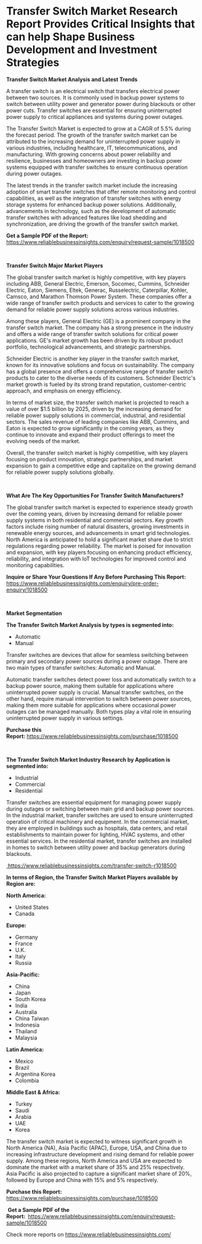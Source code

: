 <p><h1>Transfer Switch Market Research Report Provides Critical Insights that can help Shape Business Development and Investment Strategies</h1></p><p><strong>Transfer Switch Market Analysis and Latest Trends</strong></p>
<p><p>A transfer switch is an electrical switch that transfers electrical power between two sources. It is commonly used in backup power systems to switch between utility power and generator power during blackouts or other power cuts. Transfer switches are essential for ensuring uninterrupted power supply to critical appliances and systems during power outages.</p><p>The Transfer Switch Market is expected to grow at a CAGR of 5.5% during the forecast period. The growth of the transfer switch market can be attributed to the increasing demand for uninterrupted power supply in various industries, including healthcare, IT, telecommunications, and manufacturing. With growing concerns about power reliability and resilience, businesses and homeowners are investing in backup power systems equipped with transfer switches to ensure continuous operation during power outages.</p><p>The latest trends in the transfer switch market include the increasing adoption of smart transfer switches that offer remote monitoring and control capabilities, as well as the integration of transfer switches with energy storage systems for enhanced backup power solutions. Additionally, advancements in technology, such as the development of automatic transfer switches with advanced features like load shedding and synchronization, are driving the growth of the transfer switch market.</p></p>
<p><strong>Get a Sample PDF of the Report:&nbsp;</strong> <a href="https://www.reliablebusinessinsights.com/enquiry/request-sample/1018500">https://www.reliablebusinessinsights.com/enquiry/request-sample/1018500</a></p>
<p>&nbsp;</p>
<p><strong>Transfer Switch Major Market Players</strong></p>
<p><p>The global transfer switch market is highly competitive, with key players including ABB, General Electric, Emerson, Socomec, Cummins, Schneider Electric, Eaton, Siemens, Eltek, Generac, Russelectric, Caterpillar, Kohler, Camsco, and Marathon Thomson Power System. These companies offer a wide range of transfer switch products and services to cater to the growing demand for reliable power supply solutions across various industries.</p><p>Among these players, General Electric (GE) is a prominent company in the transfer switch market. The company has a strong presence in the industry and offers a wide range of transfer switch solutions for critical power applications. GE's market growth has been driven by its robust product portfolio, technological advancements, and strategic partnerships.</p><p>Schneider Electric is another key player in the transfer switch market, known for its innovative solutions and focus on sustainability. The company has a global presence and offers a comprehensive range of transfer switch products to cater to the diverse needs of its customers. Schneider Electric's market growth is fueled by its strong brand reputation, customer-centric approach, and emphasis on energy efficiency.</p><p>In terms of market size, the transfer switch market is projected to reach a value of over $1.5 billion by 2025, driven by the increasing demand for reliable power supply solutions in commercial, industrial, and residential sectors. The sales revenue of leading companies like ABB, Cummins, and Eaton is expected to grow significantly in the coming years, as they continue to innovate and expand their product offerings to meet the evolving needs of the market.</p><p>Overall, the transfer switch market is highly competitive, with key players focusing on product innovation, strategic partnerships, and market expansion to gain a competitive edge and capitalize on the growing demand for reliable power supply solutions globally.</p></p>
<p>&nbsp;</p>
<p><strong>What Are The Key Opportunities For Transfer Switch Manufacturers?</strong></p>
<p><p>The global transfer switch market is expected to experience steady growth over the coming years, driven by increasing demand for reliable power supply systems in both residential and commercial sectors. Key growth factors include rising number of natural disasters, growing investments in renewable energy sources, and advancements in smart grid technologies. North America is anticipated to hold a significant market share due to strict regulations regarding power reliability. The market is poised for innovation and expansion, with key players focusing on enhancing product efficiency, reliability, and integration with IoT technologies for improved control and monitoring capabilities.</p></p>
<p><strong>Inquire or Share Your Questions If Any Before Purchasing This Report:</strong> <a href="https://www.reliablebusinessinsights.com/enquiry/pre-order-enquiry/1018500">https://www.reliablebusinessinsights.com/enquiry/pre-order-enquiry/1018500</a></p>
<p>&nbsp;</p>
<p><strong>Market Segmentation</strong></p>
<p><strong>The Transfer Switch Market Analysis by types is segmented into:</strong></p>
<p><ul><li>Automatic</li><li>Manual</li></ul></p>
<p><p>Transfer switches are devices that allow for seamless switching between primary and secondary power sources during a power outage. There are two main types of transfer switches: Automatic and Manual. </p><p>Automatic transfer switches detect power loss and automatically switch to a backup power source, making them suitable for applications where uninterrupted power supply is crucial. Manual transfer switches, on the other hand, require manual intervention to switch between power sources, making them more suitable for applications where occasional power outages can be managed manually. Both types play a vital role in ensuring uninterrupted power supply in various settings.</p></p>
<p><strong>Purchase this Report:&nbsp;</strong><a href="https://www.reliablebusinessinsights.com/purchase/1018500">https://www.reliablebusinessinsights.com/purchase/1018500</a></p>
<p>&nbsp;</p>
<p><strong>The Transfer Switch Market Industry Research by Application is segmented into:</strong></p>
<p><ul><li>Industrial</li><li>Commercial</li><li>Residential</li></ul></p>
<p><p>Transfer switches are essential equipment for managing power supply during outages or switching between main grid and backup power sources. In the industrial market, transfer switches are used to ensure uninterrupted operation of critical machinery and equipment. In the commercial market, they are employed in buildings such as hospitals, data centers, and retail establishments to maintain power for lighting, HVAC systems, and other essential services. In the residential market, transfer switches are installed in homes to switch between utility power and backup generators during blackouts.</p></p>
<p><a href="https://www.reliablebusinessinsights.com/transfer-switch-r1018500">&nbsp;https://www.reliablebusinessinsights.com/transfer-switch-r1018500</a></p>
<p><strong>In terms of Region, the Transfer Switch Market Players available by Region are:</strong></p>
<p>
    <p> <strong> North America: </strong>
        <ul>
            <li>United States</li>
            <li>Canada</li>
        </ul>
        </p> 
    <p> <strong> Europe: </strong>
        <ul>
            <li>Germany</li>
            <li>France</li>
            <li>U.K.</li>
            <li>Italy</li>
            <li>Russia</li>
        </ul>
        </p> 
    <p> <strong> Asia-Pacific: </strong>
        <ul>
            <li>China</li>
            <li>Japan</li>
            <li>South Korea</li>
            <li>India</li>
            <li>Australia</li>
            <li>China Taiwan</li>
            <li>Indonesia</li>
            <li>Thailand</li>
            <li>Malaysia</li>
        </ul>
        </p> 
    <p> <strong> Latin America: </strong>
        <ul>
            <li>Mexico</li>
            <li>Brazil</li>
            <li>Argentina Korea</li>
            <li>Colombia</li>
        </ul>
        </p> 
    <p> <strong> Middle East & Africa: </strong>
        <ul>
            <li>Turkey</li>
            <li>Saudi</li>
            <li>Arabia</li>
            <li>UAE</li>
            <li>Korea</li>
        </ul>
    </p>
    </p>
<p><p>The transfer switch market is expected to witness significant growth in North America (NA), Asia Pacific (APAC), Europe, USA, and China due to increasing infrastructure development and rising demand for reliable power supply. Among these regions, North America and USA are expected to dominate the market with a market share of 35% and 25% respectively. Asia Pacific is also projected to capture a significant market share of 20%, followed by Europe and China with 15% and 5% respectively.</p></p>
<p><strong>Purchase this Report: </strong><a href="https://www.reliablebusinessinsights.com/purchase/1018500">https://www.reliablebusinessinsights.com/purchase/1018500</a></p>
<p>&nbsp;<strong>Get a Sample PDF of the Report:&nbsp;&nbsp;</strong><a href="https://www.reliablebusinessinsights.com/enquiry/request-sample/1018500">https://www.reliablebusinessinsights.com/enquiry/request-sample/1018500</a></p>
<p><strong></strong></p>
<p>Check more reports on <a href="https://www.reliablebusinessinsights.com/">https://www.reliablebusinessinsights.com/</a></p>